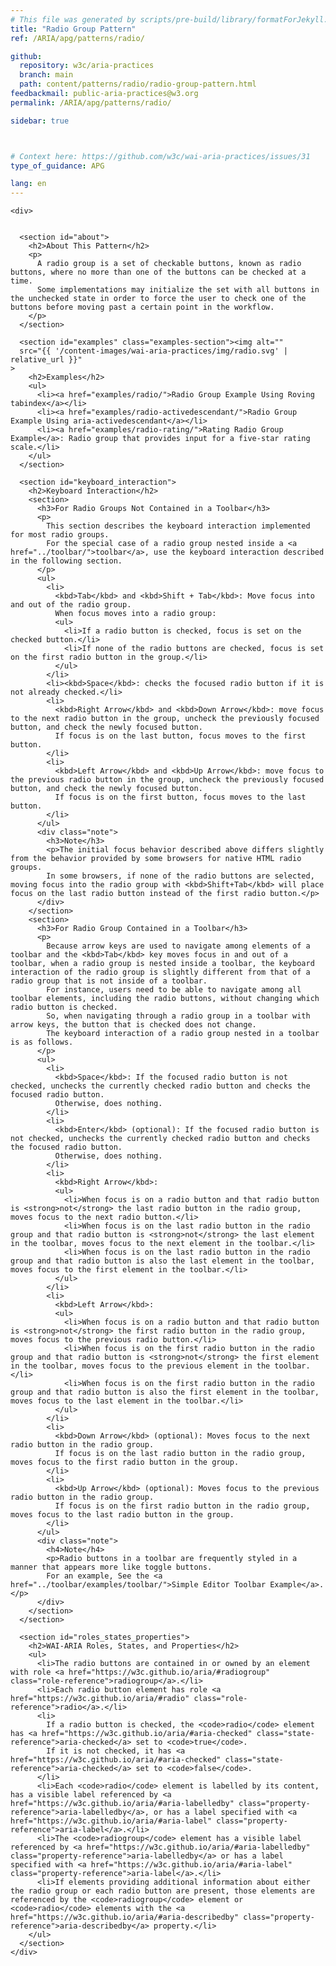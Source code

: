 ```yaml
---
# This file was generated by scripts/pre-build/library/formatForJekyll.js
title: "Radio Group Pattern"
ref: /ARIA/apg/patterns/radio/

github:
  repository: w3c/aria-practices
  branch: main
  path: content/patterns/radio/radio-group-pattern.html
feedbackmail: public-aria-practices@w3.org
permalink: /ARIA/apg/patterns/radio/

sidebar: true



# Context here: https://github.com/w3c/wai-aria-practices/issues/31
type_of_guidance: APG

lang: en
---
```

<meta charset="UTF-8" />
<meta content="width=device-width, initial-scale=1.0" name="viewport" />
<title>Radio Group Pattern</title>

<script src="{{ '/content-assets/wai-aria-practices/shared/js/highlight.pack.js' | relative_url }}"></script>
<script src="{{ '/content-assets/wai-aria-practices/shared/js/app.js' | relative_url }}"></script>



<link 
  rel="stylesheet"
  href="{{ '/content-assets/wai-aria-practices/styles.css' | relative_url }}"
>
<!-- Code highlighting styles -->
<link 
  rel="stylesheet"
  href="{{ '/content-assets/wai-aria-practices/shared/css/github.css' | relative_url }}"
>

<script>
const addBodyClass = undefined;
const enableSidebar = true;
if (addBodyClass) document.body.classList.add(addBodyClass);
if (enableSidebar) document.body.classList.add('has-sidebar');
</script>
    

<script>
    const parentPage = window.location.pathname.match(
      /\/(patterns|practices)\//
    )?.[1];
    if (parentPage) {
      const parentHref = 'a[href*="' + parentPage + '"]';
      document.querySelector(parentHref).classList.add('active');
    }
  </script>
<div>

    <div>
      

      <section id="about">
        <h2>About This Pattern</h2>
        <p>
          A radio group is a set of checkable buttons, known as radio buttons, where no more than one of the buttons can be checked at a time.
          Some implementations may initialize the set with all buttons in the unchecked state in order to force the user to check one of the buttons before moving past a certain point in the workflow.
        </p>
      </section>

      <section id="examples" class="examples-section"><img alt="" 
      src="{{ '/content-images/wai-aria-practices/img/radio.svg' | relative_url }}"
    >
        <h2>Examples</h2>
        <ul>
          <li><a href="examples/radio/">Radio Group Example Using Roving tabindex</a></li>
          <li><a href="examples/radio-activedescendant/">Radio Group Example Using aria-activedescendant</a></li>
          <li><a href="examples/radio-rating/">Rating Radio Group Example</a>: Radio group that provides input for a five-star rating scale.</li>
        </ul>
      </section>

      <section id="keyboard_interaction">
        <h2>Keyboard Interaction</h2>
        <section>
          <h3>For Radio Groups Not Contained in a Toolbar</h3>
          <p>
            This section describes the keyboard interaction implemented for most radio groups.
            For the special case of a radio group nested inside a <a href="../toolbar/">toolbar</a>, use the keyboard interaction described in the following section.
          </p>
          <ul>
            <li>
              <kbd>Tab</kbd> and <kbd>Shift + Tab</kbd>: Move focus into and out of the radio group.
              When focus moves into a radio group:
              <ul>
                <li>If a radio button is checked, focus is set on the checked button.</li>
                <li>If none of the radio buttons are checked, focus is set on the first radio button in the group.</li>
              </ul>
            </li>
            <li><kbd>Space</kbd>: checks the focused radio button if it is not already checked.</li>
            <li>
              <kbd>Right Arrow</kbd> and <kbd>Down Arrow</kbd>: move focus to the next radio button in the group, uncheck the previously focused button, and check the newly focused button.
              If focus is on the last button, focus moves to the first button.
            </li>
            <li>
              <kbd>Left Arrow</kbd> and <kbd>Up Arrow</kbd>: move focus to the previous radio button in the group, uncheck the previously focused button, and check the newly focused button.
              If focus is on the first button, focus moves to the last button.
            </li>
          </ul>
          <div class="note">
            <h3>Note</h3>
            <p>The initial focus behavior described above differs slightly from the behavior provided by some browsers for native HTML radio groups.
            In some browsers, if none of the radio buttons are selected, moving focus into the radio group with <kbd>Shift+Tab</kbd> will place focus on the last radio button instead of the first radio button.</p>
          </div>
        </section>
        <section>
          <h3>For Radio Group Contained in a Toolbar</h3>
          <p>
            Because arrow keys are used to navigate among elements of a toolbar and the <kbd>Tab</kbd> key moves focus in and out of a toolbar, when a radio group is nested inside a toolbar, the keyboard interaction of the radio group is slightly different from that of a radio group that is not inside of a toolbar.
            For instance, users need to be able to navigate among all toolbar elements, including the radio buttons, without changing which radio button is checked.
            So, when navigating through a radio group in a toolbar with arrow keys, the button that is checked does not change.
            The keyboard interaction of a radio group nested in a toolbar is as follows.
          </p>
          <ul>
            <li>
              <kbd>Space</kbd>: If the focused radio button is not checked, unchecks the currently checked radio button and checks the focused radio button.
              Otherwise, does nothing.
            </li>
            <li>
              <kbd>Enter</kbd> (optional): If the focused radio button is not checked, unchecks the currently checked radio button and checks the focused radio button.
              Otherwise, does nothing.
            </li>
            <li>
              <kbd>Right Arrow</kbd>:
              <ul>
                <li>When focus is on a radio button and that radio button is <strong>not</strong> the last radio button in the radio group, moves focus to the next radio button.</li>
                <li>When focus is on the last radio button in the radio group and that radio button is <strong>not</strong> the last element in the toolbar, moves focus to the next element in the toolbar.</li>
                <li>When focus is on the last radio button in the radio group and that radio button is also the last element in the toolbar, moves focus to the first element in the toolbar.</li>
              </ul>
            </li>
            <li>
              <kbd>Left Arrow</kbd>:
              <ul>
                <li>When focus is on a radio button and that radio button is <strong>not</strong> the first radio button in the radio group, moves focus to the previous radio button.</li>
                <li>When focus is on the first radio button in the radio group and that radio button is <strong>not</strong> the first element in the toolbar, moves focus to the previous element in the toolbar.</li>
                <li>When focus is on the first radio button in the radio group and that radio button is also the first element in the toolbar, moves focus to the last element in the toolbar.</li>
              </ul>
            </li>
            <li>
              <kbd>Down Arrow</kbd> (optional): Moves focus to the next radio button in the radio group.
              If focus is on the last radio button in the radio group, moves focus to the first radio button in the group.
            </li>
            <li>
              <kbd>Up Arrow</kbd> (optional): Moves focus to the previous radio button in the radio group.
              If focus is on the first radio button in the radio group, moves focus to the last radio button in the group.
            </li>
          </ul>
          <div class="note">
            <h4>Note</h4>
            <p>Radio buttons in a toolbar are frequently styled in a manner that appears more like toggle buttons.
            For an example, See the <a href="../toolbar/examples/toolbar/">Simple Editor Toolbar Example</a>.</p>
          </div>
        </section>
      </section>

      <section id="roles_states_properties">
        <h2>WAI-ARIA Roles, States, and Properties</h2>
        <ul>
          <li>The radio buttons are contained in or owned by an element with role <a href="https://w3c.github.io/aria/#radiogroup" class="role-reference">radiogroup</a>.</li>
          <li>Each radio button element has role <a href="https://w3c.github.io/aria/#radio" class="role-reference">radio</a>.</li>
          <li>
            If a radio button is checked, the <code>radio</code> element has <a href="https://w3c.github.io/aria/#aria-checked" class="state-reference">aria-checked</a> set to <code>true</code>.
            If it is not checked, it has <a href="https://w3c.github.io/aria/#aria-checked" class="state-reference">aria-checked</a> set to <code>false</code>.
          </li>
          <li>Each <code>radio</code> element is labelled by its content, has a visible label referenced by <a href="https://w3c.github.io/aria/#aria-labelledby" class="property-reference">aria-labelledby</a>, or has a label specified with <a href="https://w3c.github.io/aria/#aria-label" class="property-reference">aria-label</a>.</li>
          <li>The <code>radiogroup</code> element has a visible label referenced by <a href="https://w3c.github.io/aria/#aria-labelledby" class="property-reference">aria-labelledby</a> or has a label specified with <a href="https://w3c.github.io/aria/#aria-label" class="property-reference">aria-label</a>.</li>
          <li>If elements providing additional information about either the radio group or each radio button are present, those elements are referenced by the <code>radiogroup</code> element or <code>radio</code> elements with the <a href="https://w3c.github.io/aria/#aria-describedby" class="property-reference">aria-describedby</a> property.</li>
        </ul>
      </section>
    </div>
  
</div>
<script 
  src="{{ '/content-assets/wai-aria-practices/shared/js/skipto.js' | relative_url }}"
></script>
